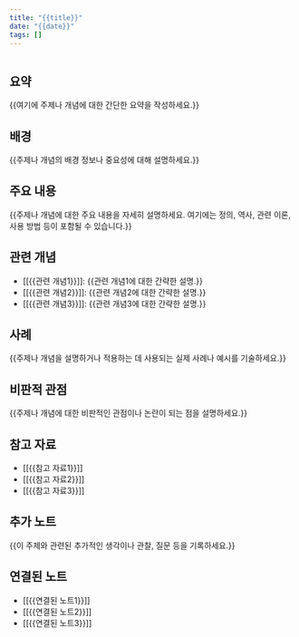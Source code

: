 ```yaml
---
title: "{{title}}"
date: "{{date}}"
tags: []
---
```

```toc
```
## 요약

{{여기에 주제나 개념에 대한 간단한 요약을 작성하세요.}}

## 배경

{{주제나 개념의 배경 정보나 중요성에 대해 설명하세요.}}

## 주요 내용

{{주제나 개념에 대한 주요 내용을 자세히 설명하세요. 여기에는 정의, 역사, 관련 이론, 사용 방법 등이 포함될 수 있습니다.}}

## 관련 개념

- [[{{관련 개념1}}]]: {{관련 개념1에 대한 간략한 설명.}}
- [[{{관련 개념2}}]]: {{관련 개념2에 대한 간략한 설명.}}
- [[{{관련 개념3}}]]: {{관련 개념3에 대한 간략한 설명.}}

## 사례

{{주제나 개념을 설명하거나 적용하는 데 사용되는 실제 사례나 예시를 기술하세요.}}

## 비판적 관점

{{주제나 개념에 대한 비판적인 관점이나 논란이 되는 점을 설명하세요.}}

## 참고 자료

- [[{{참고 자료1}}]]
- [[{{참고 자료2}}]]
- [[{{참고 자료3}}]]

## 추가 노트

{{이 주제와 관련된 추가적인 생각이나 관찰, 질문 등을 기록하세요.}}

## 연결된 노트

- [[{{연결된 노트1}}]]
- [[{{연결된 노트2}}]]
- [[{{연결된 노트3}}]]


